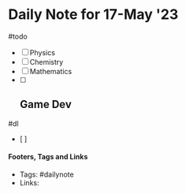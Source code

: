 
# Daily Note for 17-May '23
#todo
- [ ] Physics
- [ ] Chemistry
- [ ] Mathematics
- [ ] Game Dev
	- 
#dl 
- [ ] 

#### Footers, Tags and Links
- Tags: #dailynote 
- Links: 

[^1]: